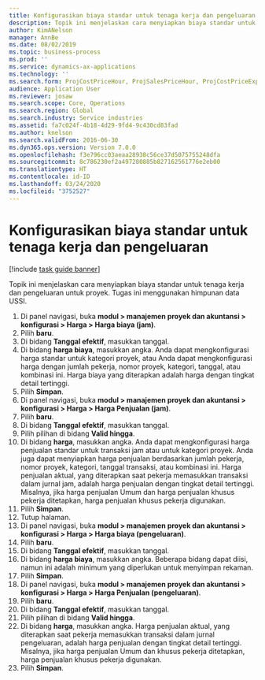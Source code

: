 ```yaml
---
title: Konfigurasikan biaya standar untuk tenaga kerja dan pengeluaran
description: Topik ini menjelaskan cara menyiapkan biaya standar untuk tenaga kerja dan pengeluaran untuk proyek.
author: KimANelson
manager: AnnBe
ms.date: 08/02/2019
ms.topic: business-process
ms.prod: ''
ms.service: dynamics-ax-applications
ms.technology: ''
ms.search.form: ProjCostPriceHour, ProjSalesPriceHour, ProjCostPriceExpense, ProjSalesPriceCost
audience: Application User
ms.reviewer: josaw
ms.search.scope: Core, Operations
ms.search.region: Global
ms.search.industry: Service industries
ms.assetid: fa7c024f-4b18-4d29-9fd4-9c430cd83fad
ms.author: knelson
ms.search.validFrom: 2016-06-30
ms.dyn365.ops.version: Version 7.0.0
ms.openlocfilehash: f3e796cc03aeaa28938c56ce37d5075755248dfa
ms.sourcegitcommit: 8c786230ef2a497280885b827162561776e2eb00
ms.translationtype: HT
ms.contentlocale: id-ID
ms.lasthandoff: 03/24/2020
ms.locfileid: "3752527"
---
```

# <a name="configure-standard-costs-for-labor-and-expenses"></a>Konfigurasikan biaya standar untuk tenaga kerja dan pengeluaran

[!include [task guide banner](../../includes/task-guide-banner.md)]

Topik ini menjelaskan cara menyiapkan biaya standar untuk tenaga kerja dan pengeluaran untuk proyek. Tugas ini menggunakan himpunan data USSI.

1. Di panel navigasi, buka **modul > manajemen proyek dan akuntansi > konfigurasi > Harga > Harga biaya (jam)**.
2. Pilih **baru**.
3. Di bidang **Tanggal efektif**, masukkan tanggal.
4. Di bidang **harga biaya**, masukkan angka. Anda dapat mengkonfigurasi harga standar untuk kategori proyek, atau Anda dapat mengkonfigurasi harga dengan jumlah pekerja, nomor proyek, kategori, tanggal, atau kombinasi ini. Harga biaya yang diterapkan adalah harga dengan tingkat detail tertinggi.  
5. Pilih **Simpan**.
6. Di panel navigasi, buka **modul > manajemen proyek dan akuntansi > konfigurasi > Harga > Harga Penjualan (jam)**.
7. Pilih **baru**.
8. Di bidang **Tanggal efektif**, masukkan tanggal.
9. Pilih pilihan di bidang **Valid hingga**.
10. Di bidang **harga**, masukkan angka. Anda dapat mengkonfigurasi harga penjualan standar untuk transaksi jam atau untuk kategori proyek. Anda juga dapat menyiapkan harga penjualan berdasarkan jumlah pekerja, nomor proyek, kategori, tanggal transaksi, atau kombinasi ini. Harga penjualan aktual, yang diterapkan saat pekerja memasukkan transaksi dalam jurnal jam, adalah harga penjualan dengan tingkat detail tertinggi. Misalnya, jika harga penjualan Umum dan harga penjualan khusus pekerja ditetapkan, harga penjualan khusus pekerja digunakan.  
11. Pilih **Simpan**.
12. Tutup halaman.
13. Di panel navigasi, buka **modul > manajemen proyek dan akuntansi > konfigurasi > Harga > Harga biaya (pengeluaran)**.
14. Pilih **baru**.
15. Di bidang **Tanggal efektif**, masukkan tanggal.
16. Di bidang **harga biaya**, masukkan angka. Beberapa bidang dapat diisi, namun ini adalah minimum yang diperlukan untuk menyimpan rekaman.  
17. Pilih **Simpan**.
18. Di panel navigasi, buka **modul > manajemen proyek dan akuntansi > konfigurasi > Harga > Harga Penjualan (pengeluaran)**.
19. Pilih **baru**.
20. Di bidang **Tanggal efektif**, masukkan tanggal.
21. Pilih pilihan di bidang **Valid hingga**.
22. Di bidang **harga**, masukkan angka. Harga penjualan aktual, yang diterapkan saat pekerja memasukkan transaksi dalam jurnal pengeluaran, adalah harga penjualan dengan tingkat detail tertinggi. Misalnya, jika harga penjualan Umum dan khusus pekerja ditetapkan, harga penjualan khusus pekerja digunakan.  
23. Pilih **Simpan**.

